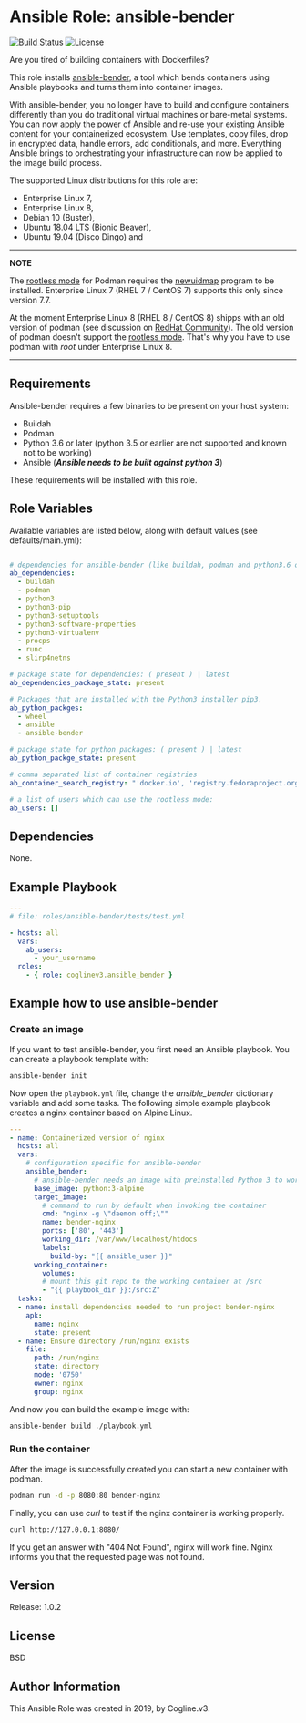 # Ansible Role: ansible-bender

[![Build Status](https://travis-ci.org/coglinev3/ansible-bender.svg?branch=master)](https://travis-ci.org/coglinev3/ansible-bender) [![License](https://img.shields.io/badge/License-BSD%203--Clause-blue.svg)](https://raw.githubusercontent.com/coglinev3/ansible-bender/master/LICENSE)

Are you tired of building containers with Dockerfiles?

This role installs [ansible-bender](https://github.com/ansible-community/ansible-bender),
a tool which bends containers using Ansible playbooks and turns them into
container images.

With ansible-bender, you no longer have to build and configure containers
differently than you do traditional virtual machines or bare-metal systems.
You can now apply the power of Ansible and re-use your existing Ansible
content for your containerized ecosystem. Use templates, copy files, drop in
encrypted data, handle errors, add conditionals, and more. Everything Ansible
brings to orchestrating your infrastructure can now be applied to the image
build process.

The supported Linux distributions for this role are:
* Enterprise Linux 7,
* Enterprise Linux 8, 
* Debian 10 (Buster),
* Ubuntu 18.04 LTS (Bionic Beaver),
* Ubuntu 19.04 (Disco Dingo) and


---
**ΝOTE**

The [rootless mode](https://github.com/containers/libpod/blob/master/README.md#rootless)
for Podman requires the [newuidmap](https://github.com/containers/libpod/blob/master/troubleshooting.md#9-newuidmap-missing-when-running-rootless-podman-commands)
program to be installed. Enterprise Linux 7 (RHEL 7 / CentOS 7) supports this
only since version 7.7.

At the moment Enterprise Linux 8 (RHEL 8 / CentOS 8) shipps with an old version
of podman (see discussion on [RedHat Community](https://access.redhat.com/discussions/4288731 "RHEL 8.0 - latest version of Podman")).
The old version of podman doesn't support the [rootless mode](https://github.com/containers/libpod#Rootless "rootless mode").
That's why you have to use podman with *root* under Enterprise Linux 8.

---


## Requirements

Ansible-bender requires a few binaries to be present on your host system:

* Buildah
* Podman
* Python 3.6 or later (python 3.5 or earlier are not supported and known not to be working)
* Ansible (***Ansible needs to be built against python 3***)

These requirements will be installed with this role.

## Role Variables

Available variables are listed below, along with default values
(see defaults/main.yml):

```yml

# dependencies for ansible-bender (like buildah, podman and python3.6 or higher)
ab_dependencies:
  - buildah
  - podman
  - python3
  - python3-pip
  - python3-setuptools
  - python3-software-properties
  - python3-virtualenv
  - procps
  - runc
  - slirp4netns

# package state for dependencies: ( present ) | latest 
ab_dependencies_package_state: present

# Packages that are installed with the Python3 installer pip3.
ab_python_packges:
  - wheel
  - ansible
  - ansible-bender

# package state for python packages: ( present ) | latest
ab_python_packge_state: present

# comma separated list of container registries
ab_container_search_registry: "'docker.io', 'registry.fedoraproject.org', 'quay.io', 'registry.access.redhat.com', 'registry.centos.org'"

# a list of users which can use the rootless mode:
ab_users: []
```

## Dependencies

None.

## Example Playbook

```yml
---
# file: roles/ansible-bender/tests/test.yml

- hosts: all
  vars:
    ab_users:
      - your_username
  roles:
    - { role: coglinev3.ansible_bender }
```

## Example how to use ansible-bender

### Create an image

If you want to test ansible-bender, you first need an Ansible playbook.
You can create a playbook template with:

```sh
ansible-bender init
```

Now open the `playbook.yml` file, change the *ansible_bender* dictionary
variable and add some tasks. The following simple example playbook creates a
nginx container based on Alpine Linux.

```yml
---
- name: Containerized version of nginx
  hosts: all
  vars:
    # configuration specific for ansible-bender
    ansible_bender:
      # ansible-bender needs an image with preinstalled Python 3 to work
      base_image: python:3-alpine
      target_image:
        # command to run by default when invoking the container
        cmd: "nginx -g \"daemon off;\""
        name: bender-nginx
        ports: ['80', '443']
        working_dir: /var/www/localhost/htdocs
        labels:
          build-by: "{{ ansible_user }}"
      working_container:
        volumes:
        # mount this git repo to the working container at /src
        - "{{ playbook_dir }}:/src:Z"
  tasks:
  - name: install dependencies needed to run project bender-nginx
    apk:
      name: nginx
      state: present
  - name: Ensure directory /run/nginx exists
    file:
      path: /run/nginx
      state: directory
      mode: '0750'
      owner: nginx
      group: nginx
```

And now you can build the example image with:

```sh
ansible-bender build ./playbook.yml
```

### Run the container

After the image is successfully created you can start a new container with
podman.

```sh
podman run -d -p 8080:80 bender-nginx
```

Finally, you can use *curl* to test if the nginx container is working properly.

```sh
curl http://127.0.0.1:8080/ 
```
If you get an answer with "404 Not Found", nginx will work fine. Nginx informs
you that the requested page was not found.

## Version

Release: 1.0.2

## License

BSD

## Author Information

This Ansible Role was created in 2019, by Cogline.v3.
